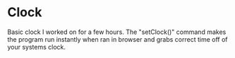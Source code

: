 # Clock

Basic clock I worked on for a few hours. The "setClock()" command makes the program run instantly when ran in browser and grabs correct time off of your systems clock.

